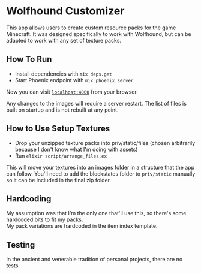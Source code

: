 # Wolfhound Customizer

This app allows users to create custom resource packs for the game Minecraft.  It was designed specifically to 
work with Wolfhound, but can be adapted to work with any set of texture packs.

## How To Run

  * Install dependencies with `mix deps.get`
  * Start Phoenix endpoint with `mix phoenix.server`

Now you can visit [`localhost:4000`](http://localhost:4000) from your browser.

Any changes to the images will require a server restart.  The list of files is built on startup and is not
rebuilt at any point.

## How to Use Setup Textures

  * Drop your unzipped texture packs into priv/static/files (chosen arbitrarily because I don't know what I'm doing with assets)
  * Run `elixir script/arrange_files.ex`
  
This will move your textures into an images folder in a structure that the app can follow.  You'll need to 
add the blockstates folder to `priv/static` manually so it can be included in the final zip folder.

## Hardcoding

My assumption was that I'm the only one that'll use this, so there's some hardcoded bits to fit my packs.  
My pack variations are hardcoded in the item index template.

## Testing

In the ancient and venerable tradition of personal projects, there are no tests.
